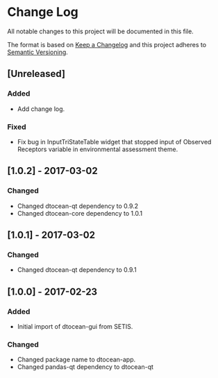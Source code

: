 # Change Log

All notable changes to this project will be documented in this file.

The format is based on [Keep a Changelog](http://keepachangelog.com/)
and this project adheres to [Semantic Versioning](http://semver.org/).

## [Unreleased]

### Added

- Add change log.

### Fixed

- Fix bug in InputTriStateTable widget that stopped input of Observed Receptors
  variable in environmental assessment theme.

## [1.0.2] - 2017-03-02

### Changed

- Changed dtocean-qt dependency to 0.9.2
- Changed dtocean-core dependency to 1.0.1

## [1.0.1] - 2017-03-02

### Changed

- Changed dtocean-qt dependency to 0.9.1

## [1.0.0] - 2017-02-23

### Added

- Initial import of dtocean-gui from SETIS.

### Changed

- Changed package name to dtocean-app.
- Changed pandas-qt dependency to dtocean-qt

